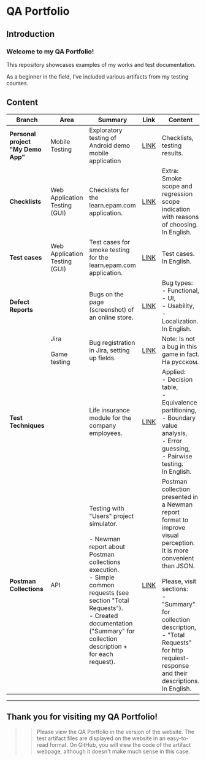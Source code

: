 # QA Portfolio


## Introduction

### Welcome to my QA Portfolio! 

This repository showcases examples of my works and test documentation.

As a beginner in the field, I've included various artifacts from my testing courses.


## Content

| **Branch**                             | Area                             | Summary                                                                                                                                                                                                                                               | Link                                                                                                   | Content                                                                                                                                                                                                                                                                                      | Origin                                       |
| -------------------------------------- | -------------------------------- | ----------------------------------------------------------------------------------------------------------------------------------------------------------------------------------------------------------------------------------------------------- | ------------------------------------------------------------------------------------------------------ | -------------------------------------------------------------------------------------------------------------------------------------------------------------------------------------------------------------------------------------------------------------------------------------------- | -------------------------------------------- |
| **Personal project** **"My Demo App"** | Mobile Testing                   | Exploratory testing of Android demo mobile application                                                                                                                                                                                                | [LINK](Mobile_Testing/MobileTesting_MyDemoApp.htm)                                                     | Checklists, testing results.                                                                                                                                                                                                                                                                 | Demo App to testers by Sauce Labs            |
| **Checklists**                         | Web Application Testing<br>(GUI) | Checklists for the learn.epam.com application.                                                                                                                                                                                                        | [LINK](Test_Documentation/Checklists/Web_app/Checklists_for_learn.epam.com_STA_course.htm)             | Extra: Smoke scope and regression scope indication <br>with reasons of choosing.<br>In English.                                                                                                                                                                                              | Testing <br>courses                          |
| **Test cases**                         | Web Application Testing<br>(GUI) | Test cases for smoke testing for the learn.epam.com application.                                                                                                                                                                                      | [LINK](Test_Documentation/Test_Cases/Web_app/TestCases_for_learn.epam.com_STA_course.htm)              | Test cases.<br>In English.                                                                                                                                                                                                                                                                   | Testing <br>courses                          |
| **Defect Reports**                     |                                  | Bugs on the page (screenshot) of an online store.                                                                                                                                                                                                     | [LINK](Test_Documentation/Defect_Reports/DefectReports_like_web_for_STA_course.htm)                    | Bug types: <br>- Functional, <br>- UI, <br>- Usability, <br>- Localization.<br>In English.                                                                                                                                                                                                   | Testing <br>courses                          |
|                                        | Jira<br><br>Game testing         | Bug registration in Jira, setting up fields.                                                                                                                                                                                                          | [LINK](Test_Documentation/Defect_Reports/DefectReports_Jira_GameT_Bug_WOT.htm)                         | Note: Is not a bug in this game in fact.<br>На русском.                                                                                                                                                                                                                                      | A test task. <br>It is in the public access. |
| **Test Techniques**                    |                                  | Life insurance module for the company employees.                                                                                                                                                                                                      | [LINK](Test_Documentation/Test_Techniques/Test_Techniques_STA_course.htm)                              | Applied: <br>- Decision table, <br>- Equivalence partitioning, <br>- Boundary value analysis, <br>- Error guessing, <br>- Pairwise testing.<br>In English.                                                                                                                                   | Testing courses                              |
| **Postman Collections**                | API                              | Testing with "Users" project simulator.<br><br>- Newman report about Postman collections execution.<br>- Simple common requests (see section "Total Requests").<br>- Сreated documentation ("Summary" for collection description + for each request). | [LINK](Postman_Collections/Users_Simulator_Postman/ReportHTML_Users_simulator.postman_collection.html) | Postman collection presented in a Newman report format to improve visual perception.<br>It is more convenient than JSON.<br><br>Please, visit sections: <br>- "Summary" for collection description,<br>- "Total Requests" for http requiest-response and  their descriptions.<br>In English. | Olga Nazina <br>to educational <br>goals     |







---------------

## Thank you for visiting my QA Portfolio!


>> Please view the QA Portfolio in the version of the website. The test artifact files are displayed on the website in an easy-to-read format. On GitHub, you will view the code of the artifact webpage, although it doesn't make much sense in this case.